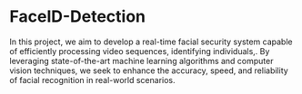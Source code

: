 # FaceID-Detection
In this project, we aim to develop a real-time facial security system capable of efficiently processing video sequences, identifying individuals,. By leveraging state-of-the-art machine learning algorithms and computer vision techniques, we seek to enhance the accuracy, speed, and reliability of facial recognition in real-world scenarios.
